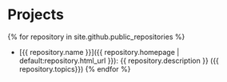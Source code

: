 
# Projects

{% for repository in site.github.public_repositories %}
- [{{ repository.name }}]({{ repository.homepage  | default:repository.html_url }}): {{ repository.description }} ({{ repository.topics}})
{% endfor %}

